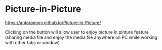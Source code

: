 # Picture-in-Picture

https://antaramoni.github.io/Picture-in-Picture/

Clicking on the button will allow user to enjoy picture in pinture feature (sharing media file and enjoy the media file anywhere on PC while working with other tabs or window)
